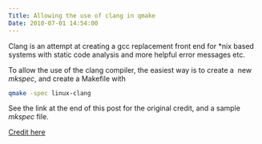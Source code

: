 ```yaml
---
Title: Allowing the use of clang in qmake
Date: 2010-07-01 14:54:00
---
```




Clang is an attempt at creating a gcc replacement front end for \*nix
based systems with static code analysis and more helpful error messages
etc.

To allow the use of the clang compiler, the easiest way is to create a 
new *mkspec*, and create a Makefile with


``` bash
qmake -spec linux-clang
```


See the link at the end of this post for the original credit, and a
sample *mkspec* file.

[Credit here](https://www.freehackers.org/thomas/2010/01/10/playing-with-clang-and-qt/)

